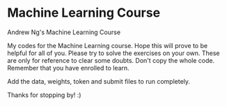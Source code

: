 Machine Learning Course
=======================
Andrew Ng's Machine Learning Course

My codes for the Machine Learning course. Hope this will prove to be helpful for all of you. Please try to solve the exercises on your own. These are only for reference to clear some doubts. Don't copy the whole code. Remember that you have enrolled to learn.

Add the data, weights, token and submit files to run completely.

Thanks for stopping by! :)

